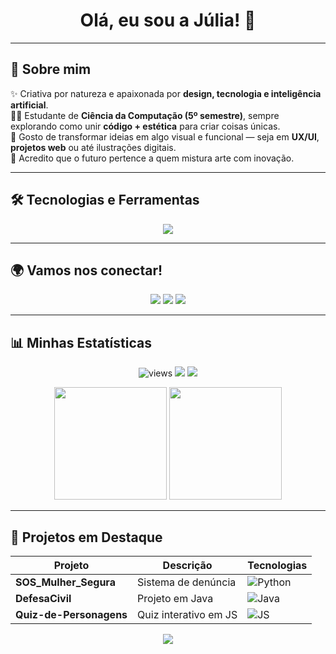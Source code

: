 

<h1 align="center">Olá, eu sou a Júlia! 👋</h1>

---

## 💖 Sobre mim  
✨ Criativa por natureza e apaixonada por **design, tecnologia e inteligência artificial**.  
👩‍💻 Estudante de **Ciência da Computação (5º semestre)**, sempre explorando como unir **código + estética** para criar coisas únicas.  
🎨 Gosto de transformar ideias em algo visual e funcional — seja em **UX/UI**, **projetos web** ou até ilustrações digitais.  
🚀 Acredito que o futuro pertence a quem mistura arte com inovação.  

---

## 🛠️ Tecnologias e Ferramentas
<p align="center">
  <img src="https://skillicons.dev/icons?i=python,js,html,css,c,java,git,github,vscode,figma" />
</p>

---

## 🌍 Vamos nos conectar!
<p align="center">
  <a href="https://www.instagram.com/seuuser" target="_blank"><img src="https://img.shields.io/badge/-Instagram-E4405F?style=for-the-badge&logo=instagram&logoColor=white"/></a>
  <a href="mailto:seuemail@outlook.com"><img src="https://img.shields.io/badge/-Outlook-FF2D95?style=for-the-badge&logo=microsoft-outlook&logoColor=white"/></a>
  <a href="https://www.linkedin.com/in/seuuser" target="_blank"><img src="https://img.shields.io/badge/-LinkedIn-FF2D95?style=for-the-badge&logo=linkedin&logoColor=white"/></a>
</p>

---

## 📊 Minhas Estatísticas  

<p align="center">
  <img src="https://komarev.com/ghpvc/?username=Julia-Gabriela&label=Visits&color=FF2D95&style=flat" alt="views" />
  <img src="https://img.shields.io/badge/Repos-48-FF2D95?style=flat" />
  <img src="https://img.shields.io/badge/Commits%20this%20month-70-FF2D95?style=flat" />
</p>

<p align="center">
  <img height="180em" src="https://github-readme-stats.vercel.app/api?username=Julia-Gabriela&show_icons=true&theme=radical&count_private=true&hide_border=true"/>
  <img height="180em" src="https://github-readme-stats.vercel.app/api/top-langs/?username=Julia-Gabriela&layout=compact&langs_count=8&theme=radical&hide_border=true"/>
</p>

---

## 🚀 Projetos em Destaque  

| Projeto | Descrição | Tecnologias |
|---------|-----------|-------------|
| **SOS_Mulher_Segura** | Sistema de denúncia | ![Python](https://img.shields.io/badge/Python-FF2D95?style=for-the-badge&logo=python&logoColor=white) |
| **DefesaCivil** | Projeto em Java | ![Java](https://img.shields.io/badge/Java-FF2D95?style=for-the-badge&logo=openjdk&logoColor=white) |
| **Quiz-de-Personagens** | Quiz interativo em JS | ![JS](https://img.shields.io/badge/JavaScript-FF2D95?style=for-the-badge&logo=javascript&logoColor=white) |

<p align="center">
  <a href="https://github.com/Julia-Gabriela?tab=repositories">
    <img src="https://img.shields.io/badge/→%20Ver%20Todos%20os%20Repositórios-FF2D95?style=for-the-badge"/>
  </a>
</p>
